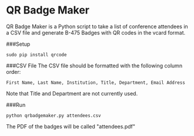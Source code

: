 QR Badge Maker
===============

QR Badge Maker is a Python script to take a list of conference attendees in a CSV file and generate B-475 Badges with QR codes in the vcard format.

###Setup
```
sudo pip install qrcode
```

###CSV File
The CSV file should be formatted with the following column order:
```
First Name, Last Name, Institution, Title, Department, Email Address
```
Note that Title and Department are not currently used.

###Run
```
python qrbadgemaker.py attendees.csv
```
The PDF of the badges will be called "attendees.pdf"
